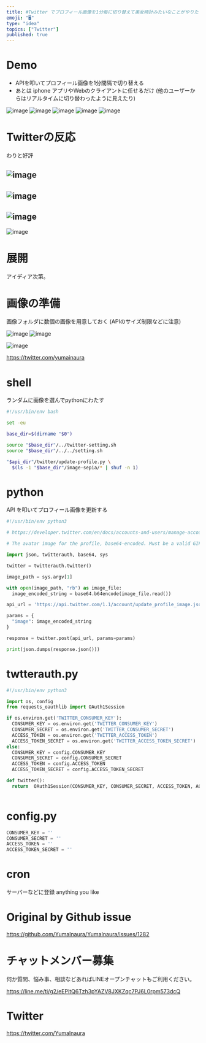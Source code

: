 ```yaml
---
title: #Twitter でプロフィール画像を1分毎に切り替えて美女時計みたいなことがやりたい  (お試し)
emoji: "🖥"
type: "idea"
topics: ["Twitter"]
published: true
---
```


# Demo

- APIを叩いてプロフィール画像を1分間隔で切り替える
- あとは iphone  アプリやWebのクライアントに任せるだけ (他のユーザーからはリアルタイムに切り替わったように見えたり)

![image](https://user-images.githubusercontent.com/13635059/56091607-0cb51e80-5eec-11e9-8c4a-82f902e8a907.png)
![image](https://user-images.githubusercontent.com/13635059/56091609-1179d280-5eec-11e9-874f-1436694c21f6.png)
![image](https://user-images.githubusercontent.com/13635059/56091608-0fb00f00-5eec-11e9-92fb-2dd8429b98eb.png)
![image](https://user-images.githubusercontent.com/13635059/56091683-e2179580-5eec-11e9-83bb-78477117c372.png)
![image](https://user-images.githubusercontent.com/13635059/56091687-e93ea380-5eec-11e9-93e4-5bae838056a9.png)

# Twitterの反応

わりと好評

![image](https://user-images.githubusercontent.com/13635059/56091661-9369fb80-5eec-11e9-9706-739168eda9b0.png)
---
![image](https://user-images.githubusercontent.com/13635059/56091662-949b2880-5eec-11e9-8dd0-fb83d719febd.png)
---
![image](https://user-images.githubusercontent.com/13635059/56091666-9c5acd00-5eec-11e9-88f4-89dcae18c8df.png)
---
![image](https://user-images.githubusercontent.com/13635059/56091650-71707900-5eec-11e9-9424-d76f642b4232.png)

# 展開

アイディア次第。

# 画像の準備


画像フォルダに数個の画像を用意しておく (APIのサイズ制限などに注意)

![image](https://user-images.githubusercontent.com/13635059/56091611-163e8680-5eec-11e9-871f-94f9f015108d.png)
![image](https://user-images.githubusercontent.com/13635059/56091612-19d20d80-5eec-11e9-82a4-bfb9e1ec93a9.png)

![image](https://user-images.githubusercontent.com/13635059/56091677-ca401180-5eec-11e9-8a65-a18a96794ccb.png)

https://twitter.com/yumainaura

# shell

ランダムに画像を選んでpythonにわたす

```sh
#!/usr/bin/env bash

set -eu

base_dir=$(dirname "$0")

source "$base_dir"/../twitter-setting.sh
source "$base_dir"/../../setting.sh

"$api_dir"/twitter/update-profile.py \
  $(ls -1 "$base_dir"/image-sepia/* | shuf -n 1)


```

# python 

API を叩いてプロフィール画像を更新する

```py
#!/usr/bin/env python3

# https://developer.twitter.com/en/docs/accounts-and-users/manage-account-settings/api-reference/post-account-update_profile_image.html

# The avatar image for the profile, base64-encoded. Must be a valid GIF, JPG, or PNG image of less than 700 kilobytes in size. Images with width larger than 400 pixels will be scaled down. Animated GIFs will be converted to a static GIF of the first frame, removing the animation.

import json, twitterauth, base64, sys

twitter = twitterauth.twitter()

image_path = sys.argv[1]

with open(image_path, "rb") as image_file:
  image_encoded_string = base64.b64encode(image_file.read())

api_url = 'https://api.twitter.com/1.1/account/update_profile_image.json'

params = {
  "image": image_encoded_string
}

response = twitter.post(api_url, params=params)

print(json.dumps(response.json()))


```

# twtterauth.py

```py
#!/usr/bin/env python3

import os, config
from requests_oauthlib import OAuth1Session

if os.environ.get('TWITTER_CONSUMER_KEY'):
  CONSUMER_KEY = os.environ.get('TWITTER_CONSUMER_KEY')
  CONSUMER_SECRET = os.environ.get('TWITTER_CONSUMER_SECRET')
  ACCESS_TOKEN = os.environ.get('TWITTER_ACCESS_TOKEN')
  ACCESS_TOKEN_SECRET = os.environ.get('TWITTER_ACCESS_TOKEN_SECRET')
else:
  CONSUMER_KEY = config.CONSUMER_KEY
  CONSUMER_SECRET = config.CONSUMER_SECRET
  ACCESS_TOKEN = config.ACCESS_TOKEN
  ACCESS_TOKEN_SECRET = config.ACCESS_TOKEN_SECRET

def twitter():
  return  OAuth1Session(CONSUMER_KEY, CONSUMER_SECRET, ACCESS_TOKEN, ACCESS_TOKEN_SECRET)



```

# config.py

```py
CONSUMER_KEY = ''
CONSUMER_SECRET = ''
ACCESS_TOKEN = ''
ACCESS_TOKEN_SECRET = ''


```

 # cron

サーバーなどに登録
anything you like

# Original by Github issue

https://github.com/YumaInaura/YumaInaura/issues/1282








<!-- Update From Qiita API -->

# チャットメンバー募集


何か質問、悩み事、相談などあればLINEオープンチャットもご利用ください。

https://line.me/ti/g2/eEPltQ6Tzh3pYAZV8JXKZqc7PJ6L0rpm573dcQ





# Twitter


https://twitter.com/YumaInaura


<!-- Update From Qiita API -->


